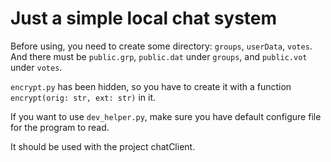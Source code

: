 # Just a simple local chat system

Before using, you need to create some directory: `groups`, `userData`, `votes`.
And there must be `public.grp`, `public.dat` under `groups`, and `public.vot` under `votes`.

`encrypt.py` has been hidden, so you have to create it with a function `encrypt(orig: str, ext: str)` in it. 

If you want to use `dev_helper.py`, make sure you have default configure file for the program to read.

It should be used with the project chatClient.
